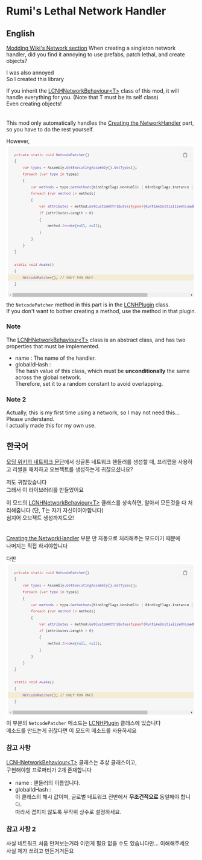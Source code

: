 # Rumi's Lethal Network Handler

## English

[LCNHNetworkBehaviour&lt;T&gt;]: https://github.com/Rumi727/Rumis-Lethal-Network-Handler/blob/main/API/LCNHNetworkBehaviour%601.cs
[Wiki]: https://lethal.wiki/dev/advanced/networking#creating-the-networkhandler
[LCNHPlugin]: LCNHPlugin.cs

[Modding Wiki's Network section][Wiki] When creating a singleton network handler, did you find it annoying to use prefabs, patch lethal, and create objects?

I was also annoyed \
So I created this library

If you inherit the [LCNHNetworkBehaviour&lt;T&gt;] class of this mod, it will handle everything for you. (Note that T must be its self class)\
Even creating objects!
\
\
\
This mod only automatically handles the [Creating the NetworkHandler][wiki] part,\
so you have to do the rest yourself.

However, ![alt text](https://github.com/Rumi727/Rumis-Lethal-Network-Handler/raw/main/image.png) the ``NetcodePatcher`` method in this part is in the [LCNHPlugin] class.\
If you don't want to bother creating a method, use the method in that plugin.

### Note

The [LCNHNetworkBehaviour&lt;T&gt;] class is an abstract class, and has two properties that must be implemented.

* name : The name of the handler.
* globalIdHash : \
The hash value of this class, which must be **unconditionally** the same across the global network.\
Therefore, set it to a random constant to avoid overlapping.

### Note 2

Actually, this is my first time using a network, so I may not need this...  Please understand.\
I actually made this for my own use.

## 한국어

[모딩 위키의 네트워크 문단][Wiki]에서 싱글톤 네트워크 핸들러를 생성할 때, 프리팹을 사용하고 리썰을 패치하고 오브젝트를 생성하는게 귀찮으셨나요?

저도 귀찮았습니다\
그래서 이 라이브러리를 만들었어요

이 모드의 [LCNHNetworkBehaviour&lt;T&gt;] 클래스를 상속하면, 알아서 모든것을 다 처리해줍니다 (단, T는 자기 자신이여야합니다)\
심지어 오브젝트 생성까지도요!
\
\
\
[Creating the NetworkHandler][wiki] 부분 만 자동으로 처리해주는 모드이기 때문에\
나머지는 직접 하셔야합니다

다만 ![alt text](https://github.com/Rumi727/Rumis-Lethal-Network-Handler/raw/main/image.png) 이 부분의 ``NetcodePatcher`` 메소드는 [LCNHPlugin] 클래스에 있습니다\
메소드를 만드는게 귀찮다면 이 모드의 메소드를 사용하세요

### 참고 사항

[LCNHNetworkBehaviour&lt;T&gt;] 클래스는 추상 클래스이고,\
구현해야할 프로퍼티가 2개 존재합니다

* name : 핸들러의 이름입니다.
* globalIdHash : \
이 클래스의 해시 값이며, 글로벌 네트워크 전반에서  **무조건적으로** 동일해야 합니다.\
따라서 겹치지 않도록 무작위 상수로 설정하세요.

### 참고 사항 2

사실 네트워크 처음 만져보는거라 이런게 필요 없을 수도 있습니다만... 이해해주세요\
사실 제가 쓰려고 만든거거든요
